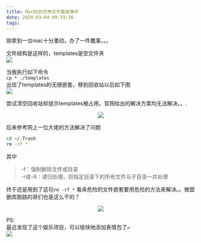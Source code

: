 ```yaml
---
title: MacOS的恐怖文件套娃事件
date: 2020-03-04 09:33:36
tags:
---
```


刚拿到一台mac十分激动，办了一件蠢事。。。

文件结构是这样的，templates是空文件夹  
![](https://s2.ax1x.com/2020/03/04/350s4P.png)

当我执行如下命令  
`cp * ./templates`  
出现了templates的无限嵌套，移到回收站以后如下图  
![](https://s2.ax1x.com/2020/03/04/350DAI.png)

尝试清空回收站却提示templates被占用，官网给出的解决方案均无法解决。。.  
<div align=center><img src =  "https://s2.ax1x.com/2020/03/04/35xx6x.jpg"></div>

后来参考网上一位大佬的方法解决了问题 
```zsh
cd ~/.Trash
rm -rf *
```

其中
> -f：强制删除文件或目录  
-r或-R：递归处理，将指定目录下的所有文件与子目录一并处理  

终于还是用到了这句`rm -rf *` 看来危险的文件嵌套要用危险的方法来解决。。微盟删库跑路的哥们也是这么干的？  

<div align=center><img src = "https://s2.ax1x.com/2020/03/04/35xzX6.jpg"></div>


PS:  
最近发现了这个娱乐项目，可以愉快地添加表情包了~   
<a href="https://github.com/zhaoolee/ChineseBQB"><img src="https://s2.ax1x.com/2020/03/04/35zICd.png" class="nofancybox" /></a>
